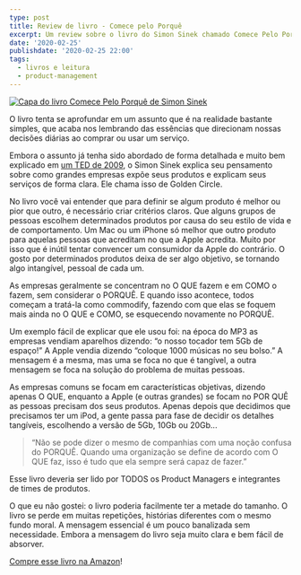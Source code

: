 ```yaml
---
type: post
title: Review de livro - Comece pelo Porquê
excerpt: Um review sobre o livro do Simon Sinek chamado Comece Pelo Porque
date: '2020-02-25'
publishdate: '2020-02-25 22:00'
tags:
  - livros e leitura
  - product-management
---
```


[![Capa do livro Comece Pelo Porquê de Simon Sinek](https://i.imgur.com/52k5j9k.jpg)](https://amzn.to/2HUbfq9)


O livro tenta se aprofundar em um assunto que é na realidade bastante simples, que acaba nos lembrando das essências que direcionam nossas decisões diárias ao comprar ou usar um serviço.

Embora o assunto já tenha sido abordado de forma detalhada e muito bem explicado em [um TED de 2009](https://www.ted.com/talks/simon_sinek_how_great_leaders_inspire_action), o Simon Sinek explica seu pensamento sobre como grandes empresas expõe seus produtos e explicam seus serviços de forma clara. Ele chama isso de Golden Circle. 

No livro você vai entender que para definir se algum produto é melhor ou pior que outro, é necessário criar critérios claros.
Que alguns grupos de pessoas escolhem determinados produtos por causa do seu estilo de vida e de comportamento. Um Mac ou um iPhone só melhor que outro produto para aquelas pessoas que acreditam no que a Apple acredita. Muito por isso que é inútil tentar convencer um consumidor da Apple do contrário.
O gosto por determinados produtos deixa de ser algo objetivo, se tornando algo intangível, pessoal de cada um.

As empresas geralmente se concentram no O QUE fazem e em COMO o fazem, sem considerar o PORQUÊ. E quando isso acontece, todos começam a tratá-la como commodify, fazendo com que elas se foquem mais ainda no O QUE e COMO, se esquecendo novamente no PORQUÊ.

Um exemplo fácil de explicar que ele usou foi: na época do MP3 as empresas vendiam aparelhos dizendo: “o nosso tocador tem 5Gb de espaço!”
A Apple vendia dizendo “coloque 1000 músicas no seu bolso.” A mensagem é a mesma, mas uma se foca no que é tangível, a outra mensagem se foca na solução do problema de muitas pessoas.

As empresas comuns se focam em características objetivas, dizendo apenas O QUE, enquanto a Apple (e outras grandes) se focam no POR QUÊ as pessoas precisam dos seus produtos. Apenas depois que decidimos que precisamos ter um iPod, a gente passa para fase de decidir os detalhes tangíveis, escolhendo a versão de 5Gb, 10Gb ou 20Gb...

> “Não se pode dizer o mesmo de companhias com uma noção confusa do PORQUÊ. Quando uma organização se define de acordo com O QUE faz, isso é tudo que ela sempre será capaz de fazer.”

Esse livro deveria ser lido por TODOS os Product Managers e integrantes de times de produtos.

O que eu não gostei: o livro poderia facilmente ter a metade do tamanho. O livro se perde em muitas repetições, histórias diferentes com o mesmo fundo moral. A mensagem essencial é um pouco banalizada sem necessidade. Embora a mensagem do livro seja muito clara e bem fácil de absorver.

[Compre esse livro na Amazon](https://amzn.to/2v7Mp3v)!
